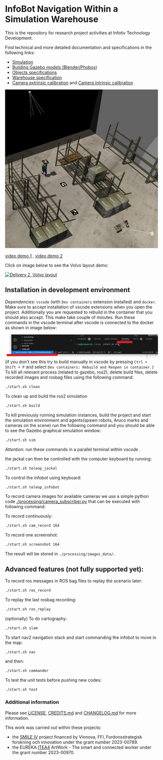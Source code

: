 # InfoBot Navigation Within a Simulation Warehouse

This is the repository for research project activities at Infotiv Technology Development.

Find technical and more detailed documentation and specifications in the following links:

- [Simulation](simulation/README.md)
- [Building Gazebo models (Blender/Phobos)](simulation/raw_models/README.md)
- [Objects specifications](simulation/raw_models/objects/README.md)
- [Warehouse specification](simulation/raw_models/warehouse/README.md)
- [Camera extrinsic calibration](processing/extrinsic) and [Camera intrinsic calibration](processing/intrinsic)

![Warehouse in Gazebo and ROS](resources/warehouse.png)

[video demo 1](resources/demo1.mp4)
,
[video demo 2](resources/demo2.mp4)

Click on image below to see the Volvo layout demo:

[![Delivery 2, Volvo layout](https://img.youtube.com/vi/f8ULCZFEM5Q/0.jpg)](https://www.youtube.com/watch?v=f8ULCZFEM5Q)

## Installation in development environment

*Dependencies*: `vscode` (with `Dev containers` extension installed) and `docker`. Make sure to accept installation of vscode extensions when you open the project.
Additionally you are requested to rebuild in the container that you should also accept. This make take couple of minutes. Run these commands in the vscode terminal after vscode is connected to the docker as shown in image below:

![dev container in vscode](resources/vscode.png)
(if you don't see this try to build manually in vscode by pressing `Ctrl + Shift + P` and select `Dev containers: Rebuild and Reopen in container`.
)
To kill all relevant process (related to gazebo, ros2), delete build files, delete recorded images and rosbag files using the following command:

```bash
./start.sh clean
```

To clean up and build the ros2 simulation

```bash
./start.sh build
```

To kill previously running simulation instances, build the project and start the simulation environment and agents(spawn robots, Aruco marks and cameras on the scene) run the following command and you should be able to see the Gazebo graphical simulation window:

```bash
./start.sh sim
```

*Attention*: run these commands in a parallel terminal within _vscode_ .

the jackal can then be controlled with the computer keyboard by running:

```bash
./start.sh teleop_jackal
```

To control the infobot using keyboard:

```bash
./start.sh teleop_infobot
```

To record camera images for available cameras we use a simple python code [./processing/camera_subscriber.py](./processing/camera_subscriber.py) that can be executed with following command:

To record continuously:

```bash
./start.sh cam_record 164
```

To record one screenshot:

```bash
./start.sh screenshot 164
```

The result will be stored in `./processing/images_data/`.

## Advanced features (not fully supported yet):

To record ros messages in ROS bag files to replay the scenario later:

```bash
./start.sh ros_record
```

To replay the last rosbag recording:

```bash
./start.sh ros_replay
```

(optionally) To do cartography:

```bash
./start.sh slam
```

To start nav2 navigation stack and start commanding the infobot to move in the map:

```bash
./start.sh nav
```

and then:

```bash
./start.sh commander
```

To test the unit tests before pushing new codes:

```bash
./start.sh test
```

### Additional information

Please see [LICENSE](LICENSE), [CREDITS.md](CREDITS.md) and [CHANGELOG.md](CHANGELOG.md) for more information.

This work was carried out within these projects:

- the [SMILE IV](https://www.vinnova.se/p/smile-iv/) project financed by Vinnova, FFI, Fordonsstrategisk forskning och innovation under the grant number 2023-00789.
- the EUREKA [ITEA4](https://www.vinnova.se/p/artwork---the-smart-and-connected-worker/) ArtWork - The smart and connected worker under the grant number 2023-00970.
